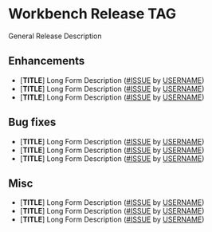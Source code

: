 # Workbench Release TAG

General Release Description

## Enhancements

- [**TITLE**] Long Form Description ([#ISSUE](https://{{git_tld}}/) by [USERNAME](https://{{git_tld}}/USER))
- [**TITLE**] Long Form Description ([#ISSUE](https://{{git_tld}}/) by [USERNAME](https://{{git_tld}}/USER))
- [**TITLE**] Long Form Description ([#ISSUE](https://{{git_tld}}/) by [USERNAME](https://{{git_tld}}/USER))

## Bug fixes

- [**TITLE**] Long Form Description ([#ISSUE](https://{{git_tld}}/) by [USERNAME](https://{{git_tld}}/USER))
- [**TITLE**] Long Form Description ([#ISSUE](https://{{git_tld}}/) by [USERNAME](https://{{git_tld}}/USER))
- [**TITLE**] Long Form Description ([#ISSUE](https://{{git_tld}}/) by [USERNAME](https://{{git_tld}}/USER))

## Misc

- [**TITLE**] Long Form Description ([#ISSUE](https://{{git_tld}}/) by [USERNAME](https://{{git_tld}}/USER))
- [**TITLE**] Long Form Description ([#ISSUE](https://{{git_tld}}/) by [USERNAME](https://{{git_tld}}/USER))
- [**TITLE**] Long Form Description ([#ISSUE](https://{{git_tld}}/) by [USERNAME](https://{{git_tld}}/USER))